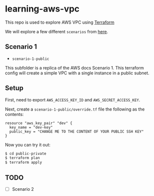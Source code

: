 learning-aws-vpc
================

This repo is used to explore AWS VPC using [Terraform](https://www.terraform.io/)

We will explore a few different `scenarios` from
[here](http://docs.aws.amazon.com/AmazonVPC/latest/UserGuide/VPC_Scenarios.html).

Scenario 1
-----------------

* `scenario-1-public`

This subfolder is a replica of the AWS docs Scenario 1. This terraform config will
create a simple VPC with a single instance in a public subnet.

Setup
-----

First, need to export `AWS_ACCESS_KEY_ID` and `AWS_SECRET_ACCESS_KEY`.

Next, create a `scenario-1-public/override.tf` file the following as the contents:

```
resource "aws_key_pair" "dev" {
  key_name = "dev-key"
  public_key = "CHANGE ME TO THE CONTENT OF YOUR PUBLIC SSH KEY"
}
```

Now you can try it out:

```bash
$ cd public-private
$ terraform plan
$ terraform apply
```

TODO
----

- [ ] Scenario 2
